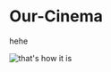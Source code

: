 # Our-Cinema
hehe

![that's how it is](https://m.media-amazon.com/images/I/614042-2WLL._UF1000,1000_QL80_.jpg)
